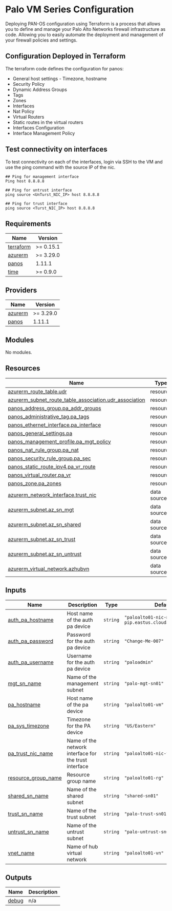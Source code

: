 # Palo VM Series Configuration

Deploying PAN-OS configuration using Terraform is a process that allows you to define and manage your Palo Alto Networks firewall infrastructure as code. Allowing you to easily automate the deployment and management of your firewall policies and settings.

## Configuration Deployed in Terraform

The terraform code defines the configuration for panos:

* General host settings - Timezone, hostname
* Security Policy
* Dynamic Address Groups
* Tags
* Zones
* Interfaces
* Nat Policy
* Virtual Routers
* Static routes in the virtual routers
* Interfaces Configuration
* Interface Management Policy

## Test connectivity on interfaces

To test connectivity on each of the interfaces, login via SSH to the VM and use the ping command with the source IP of the nic.

```shell
## Ping for management interface
Ping host 8.8.8.8

## Ping for untrust interface
ping source <UnTurst_NIC_IP> host 8.8.8.8

## Ping for trust interface
ping source <Turst_NIC_IP> host 8.8.8.8
```

<!-- BEGIN_TF_DOCS -->
## Requirements

| Name | Version |
|------|---------|
| <a name="requirement_terraform"></a> [terraform](#requirement\_terraform) | >= 0.15.1 |
| <a name="requirement_azurerm"></a> [azurerm](#requirement\_azurerm) | >= 3.29.0 |
| <a name="requirement_panos"></a> [panos](#requirement\_panos) | 1.11.1 |
| <a name="requirement_time"></a> [time](#requirement\_time) | >= 0.9.0 |

## Providers

| Name | Version |
|------|---------|
| <a name="provider_azurerm"></a> [azurerm](#provider\_azurerm) | >= 3.29.0 |
| <a name="provider_panos"></a> [panos](#provider\_panos) | 1.11.1 |

## Modules

No modules.

## Resources

| Name | Type |
|------|------|
| [azurerm_route_table.udr](https://registry.terraform.io/providers/hashicorp/azurerm/latest/docs/resources/route_table) | resource |
| [azurerm_subnet_route_table_association.udr_association](https://registry.terraform.io/providers/hashicorp/azurerm/latest/docs/resources/subnet_route_table_association) | resource |
| [panos_address_group.pa_addr_groups](https://registry.terraform.io/providers/PaloAltoNetworks/panos/1.11.1/docs/resources/address_group) | resource |
| [panos_administrative_tag.pa_tags](https://registry.terraform.io/providers/PaloAltoNetworks/panos/1.11.1/docs/resources/administrative_tag) | resource |
| [panos_ethernet_interface.pa_interface](https://registry.terraform.io/providers/PaloAltoNetworks/panos/1.11.1/docs/resources/ethernet_interface) | resource |
| [panos_general_settings.pa](https://registry.terraform.io/providers/PaloAltoNetworks/panos/1.11.1/docs/resources/general_settings) | resource |
| [panos_management_profile.pa_mgt_policy](https://registry.terraform.io/providers/PaloAltoNetworks/panos/1.11.1/docs/resources/management_profile) | resource |
| [panos_nat_rule_group.pa_nat](https://registry.terraform.io/providers/PaloAltoNetworks/panos/1.11.1/docs/resources/nat_rule_group) | resource |
| [panos_security_rule_group.pa_sec](https://registry.terraform.io/providers/PaloAltoNetworks/panos/1.11.1/docs/resources/security_rule_group) | resource |
| [panos_static_route_ipv4.pa_vr_route](https://registry.terraform.io/providers/PaloAltoNetworks/panos/1.11.1/docs/resources/static_route_ipv4) | resource |
| [panos_virtual_router.pa_vr](https://registry.terraform.io/providers/PaloAltoNetworks/panos/1.11.1/docs/resources/virtual_router) | resource |
| [panos_zone.pa_zones](https://registry.terraform.io/providers/PaloAltoNetworks/panos/1.11.1/docs/resources/zone) | resource |
| [azurerm_network_interface.trust_nic](https://registry.terraform.io/providers/hashicorp/azurerm/latest/docs/data-sources/network_interface) | data source |
| [azurerm_subnet.az_sn_mgt](https://registry.terraform.io/providers/hashicorp/azurerm/latest/docs/data-sources/subnet) | data source |
| [azurerm_subnet.az_sn_shared](https://registry.terraform.io/providers/hashicorp/azurerm/latest/docs/data-sources/subnet) | data source |
| [azurerm_subnet.az_sn_trust](https://registry.terraform.io/providers/hashicorp/azurerm/latest/docs/data-sources/subnet) | data source |
| [azurerm_subnet.az_sn_untrust](https://registry.terraform.io/providers/hashicorp/azurerm/latest/docs/data-sources/subnet) | data source |
| [azurerm_virtual_network.azhubvn](https://registry.terraform.io/providers/hashicorp/azurerm/latest/docs/data-sources/virtual_network) | data source |

## Inputs

| Name | Description | Type | Default | Required |
|------|-------------|------|---------|:--------:|
| <a name="input_auth_pa_hostname"></a> [auth\_pa\_hostname](#input\_auth\_pa\_hostname) | Host name of the auth pa device | `string` | `"paloalto01-nic-mgt-pip.eastus.cloudapp.azure.com"` | no |
| <a name="input_auth_pa_password"></a> [auth\_pa\_password](#input\_auth\_pa\_password) | Password for the auth pa device | `string` | `"Change-Me-007"` | no |
| <a name="input_auth_pa_username"></a> [auth\_pa\_username](#input\_auth\_pa\_username) | Username for the auth pa device | `string` | `"paloadmin"` | no |
| <a name="input_mgt_sn_name"></a> [mgt\_sn\_name](#input\_mgt\_sn\_name) | Name of the management subnet | `string` | `"palo-mgt-sn01"` | no |
| <a name="input_pa_hostname"></a> [pa\_hostname](#input\_pa\_hostname) | Host name of the pa device | `string` | `"paloalto01-vm"` | no |
| <a name="input_pa_sys_timezone"></a> [pa\_sys\_timezone](#input\_pa\_sys\_timezone) | Timezone for the PA device | `string` | `"US/Eastern"` | no |
| <a name="input_pa_trust_nic_name"></a> [pa\_trust\_nic\_name](#input\_pa\_trust\_nic\_name) | Name of the network interface for the trust interface | `string` | `"paloalto01-nic-trust"` | no |
| <a name="input_resource_group_name"></a> [resource\_group\_name](#input\_resource\_group\_name) | Resource group name | `string` | `"paloalto01-rg"` | no |
| <a name="input_shared_sn_name"></a> [shared\_sn\_name](#input\_shared\_sn\_name) | Name of the shared subnet | `string` | `"shared-sn01"` | no |
| <a name="input_trust_sn_name"></a> [trust\_sn\_name](#input\_trust\_sn\_name) | Name of the trust subnet | `string` | `"palo-trust-sn01"` | no |
| <a name="input_untrust_sn_name"></a> [untrust\_sn\_name](#input\_untrust\_sn\_name) | Name of the untrust subnet | `string` | `"palo-untrust-sn01"` | no |
| <a name="input_vnet_name"></a> [vnet\_name](#input\_vnet\_name) | Name of hub virtual network | `string` | `"paloalto01-vn"` | no |

## Outputs

| Name | Description |
|------|-------------|
| <a name="output_debug"></a> [debug](#output\_debug) | n/a |
<!-- END_TF_DOCS -->
